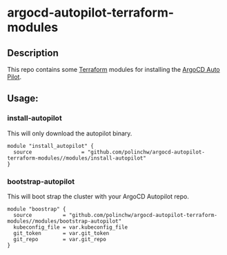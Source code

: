 # argocd-autopilot-terraform-modules

## Description

This repo contains some [Terraform](https://www.terraform.io/) modules for installing 
the [ArgoCD Auto Pilot](https://argocd-autopilot.readthedocs.io/en/stable/).

## Usage:


### install-autopilot

This will only download the autopilot binary.

```
module "install_autopilot" {
  source                = "github.com/polinchw/argocd-autopilot-terraform-modules//modules/install-autopilot"
}
```

### bootstrap-autopilot

This will boot strap the cluster with your ArgoCD Autopilot repo.

```
module "boostrap" {
  source          = "github.com/polinchw/argocd-autopilot-terraform-modules//modules/bootstrap-autopilot"
  kubeconfig_file = var.kubeconfig_file
  git_token       = var.git_token
  git_repo        = var.git_repo
}
```